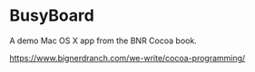 # BusyBoard
A demo Mac OS X app from the BNR Cocoa book.

<https://www.bignerdranch.com/we-write/cocoa-programming/>
